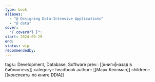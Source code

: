 ```yaml
---
type: book
aliases:
  - "@ Designing Data-Intensive Applications"
  - "@ data"
cover:
  "{ coverUrl }": 
start: 2024-09-29
end: 
status: wip
recommendedby:
---
```


tags:: Development, Database, Software 
prev:: [[книги|назад в библиотеку]]
category:: headbook
author:: [[Марк Келпман]]
children:: [[конспекты по книге DDIA]]
